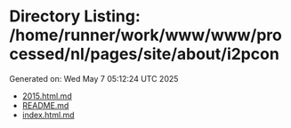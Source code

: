 # Directory Listing: /home/runner/work/www/www/processed/nl/pages/site/about/i2pcon
Generated on: Wed May  7 05:12:24 UTC 2025

- [2015.html.md](2015.html.md)
- [README.md](README.md)
- [index.html.md](index.html.md)
